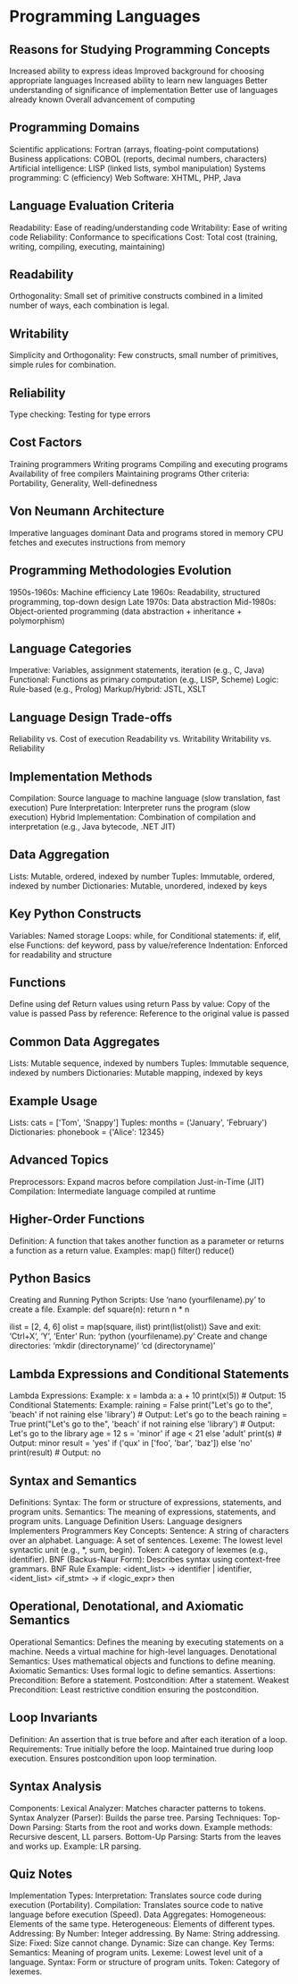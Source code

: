 # Programming Languages

## Reasons for Studying Programming Concepts
Increased ability to express ideas
Improved background for choosing appropriate languages
Increased ability to learn new languages
Better understanding of significance of implementation
Better use of languages already known
Overall advancement of computing

## Programming Domains
Scientific applications: Fortran (arrays, floating-point computations)
Business applications: COBOL (reports, decimal numbers, characters)
Artificial intelligence: LISP (linked lists, symbol manipulation)
Systems programming: C (efficiency)
Web Software: XHTML, PHP, Java

## Language Evaluation Criteria
Readability: Ease of reading/understanding code
Writability: Ease of writing code
Reliability: Conformance to specifications
Cost: Total cost (training, writing, compiling, executing, maintaining)

## Readability
Orthogonality: Small set of primitive constructs combined in a limited number of ways, each combination is legal.

## Writability
Simplicity and Orthogonality: Few constructs, small number of primitives, simple rules for combination.

## Reliability
Type checking: Testing for type errors

## Cost Factors
Training programmers
Writing programs
Compiling and executing programs
Availability of free compilers
Maintaining programs
Other criteria: Portability, Generality, Well-definedness

## Von Neumann Architecture
Imperative languages dominant
Data and programs stored in memory
CPU fetches and executes instructions from memory

## Programming Methodologies Evolution
1950s-1960s: Machine efficiency
Late 1960s: Readability, structured programming, top-down design
Late 1970s: Data abstraction
Mid-1980s: Object-oriented programming (data abstraction + inheritance + polymorphism)

## Language Categories
Imperative: Variables, assignment statements, iteration (e.g., C, Java)
Functional: Functions as primary computation (e.g., LISP, Scheme)
Logic: Rule-based (e.g., Prolog)
Markup/Hybrid: JSTL, XSLT

## Language Design Trade-offs
Reliability vs. Cost of execution
Readability vs. Writability
Writability vs. Reliability

## Implementation Methods
Compilation: Source language to machine language (slow translation, fast execution)
Pure Interpretation: Interpreter runs the program (slow execution)
Hybrid Implementation: Combination of compilation and interpretation (e.g., Java bytecode, .NET JIT)

## Data Aggregation
Lists: Mutable, ordered, indexed by number
Tuples: Immutable, ordered, indexed by number
Dictionaries: Mutable, unordered, indexed by keys

## Key Python Constructs
Variables: Named storage
Loops: while, for
Conditional statements: if, elif, else
Functions: def keyword, pass by value/reference
Indentation: Enforced for readability and structure

## Functions
Define using def
Return values using return
Pass by value: Copy of the value is passed
Pass by reference: Reference to the original value is passed

## Common Data Aggregates
Lists: Mutable sequence, indexed by numbers
Tuples: Immutable sequence, indexed by numbers
Dictionaries: Mutable mapping, indexed by keys

## Example Usage
Lists: cats = ['Tom', 'Snappy']
Tuples: months = ('January', 'February')
Dictionaries: phonebook = {'Alice': 12345}

## Advanced Topics
Preprocessors: Expand macros before compilation
Just-in-Time (JIT) Compilation: Intermediate language compiled at runtime

## Higher-Order Functions
Definition: A function that takes another function as a parameter or returns a function as a return value.
Examples:
map()
filter()
reduce()

## Python Basics
Creating and Running Python Scripts:
Use ‘nano (yourfilename).py’ to create a file.
Example:
def square(n):
	return n * n

ilist = [2, 4, 6]
olist = map(square, ilist)
print(list(olist))
Save and exit: ‘Ctrl+X’, ‘Y’, ‘Enter’
Run: ‘python (yourfilename).py’
Create and change directories:
‘mkdir (directoryname)’
‘cd (directoryname)’

## Lambda Expressions and Conditional Statements
Lambda Expressions:
Example:
x = lambda a: a + 10
print(x(5))  # Output: 15
Conditional Statements:
Example:
raining = False
print("Let's go to the", 'beach' if not raining else 'library')  # Output: Let's go to the beach
raining = True
print("Let's go to the", 'beach' if not raining else 'library')  # Output: Let's go to the library
age = 12
s = 'minor' if age < 21 else 'adult'
print(s)  # Output: minor
result = 'yes' if ('qux' in ['foo', 'bar', 'baz']) else 'no'
print(result)  # Output: no

## Syntax and Semantics
Definitions:
Syntax: The form or structure of expressions, statements, and program units.
Semantics: The meaning of expressions, statements, and program units.
Language Definition Users:
Language designers
Implementers
Programmers
Key Concepts:
Sentence: A string of characters over an alphabet.
Language: A set of sentences.
Lexeme: The lowest level syntactic unit (e.g., *, sum, begin).
Token: A category of lexemes (e.g., identifier).
BNF (Backus-Naur Form):
Describes syntax using context-free grammars.
BNF Rule Example:
<ident_list> → identifier | identifier, <ident_list>
<if_stmt> → if <logic_expr> then <stmt>

## Operational, Denotational, and Axiomatic Semantics
Operational Semantics:
Defines the meaning by executing statements on a machine.
Needs a virtual machine for high-level languages.
Denotational Semantics:
Uses mathematical objects and functions to define meaning.
Axiomatic Semantics:
Uses formal logic to define semantics.
Assertions:
Precondition: Before a statement.
Postcondition: After a statement.
Weakest Precondition: Least restrictive condition ensuring the postcondition.

## Loop Invariants
Definition: An assertion that is true before and after each iteration of a loop.
Requirements:
True initially before the loop.
Maintained true during loop execution.
Ensures postcondition upon loop termination.

## Syntax Analysis
Components:
Lexical Analyzer: Matches character patterns to tokens.
Syntax Analyzer (Parser): Builds the parse tree.
Parsing Techniques:
Top-Down Parsing:
Starts from the root and works down.
Example methods: Recursive descent, LL parsers.
Bottom-Up Parsing:
Starts from the leaves and works up.
Example: LR parsing.

## Quiz Notes
Implementation Types:
Interpretation: Translates source code during execution (Portability).
Compilation: Translates source code to native language before execution (Speed).
Data Aggregates:
Homogeneous: Elements of the same type.
Heterogeneous: Elements of different types.
Addressing:
By Number: Integer addressing.
By Name: String addressing.
Size:
Fixed: Size cannot change.
Dynamic: Size can change.
Key Terms:
Semantics: Meaning of program units.
Lexeme: Lowest level unit of a language.
Syntax: Form or structure of program units.
Token: Category of lexemes.
